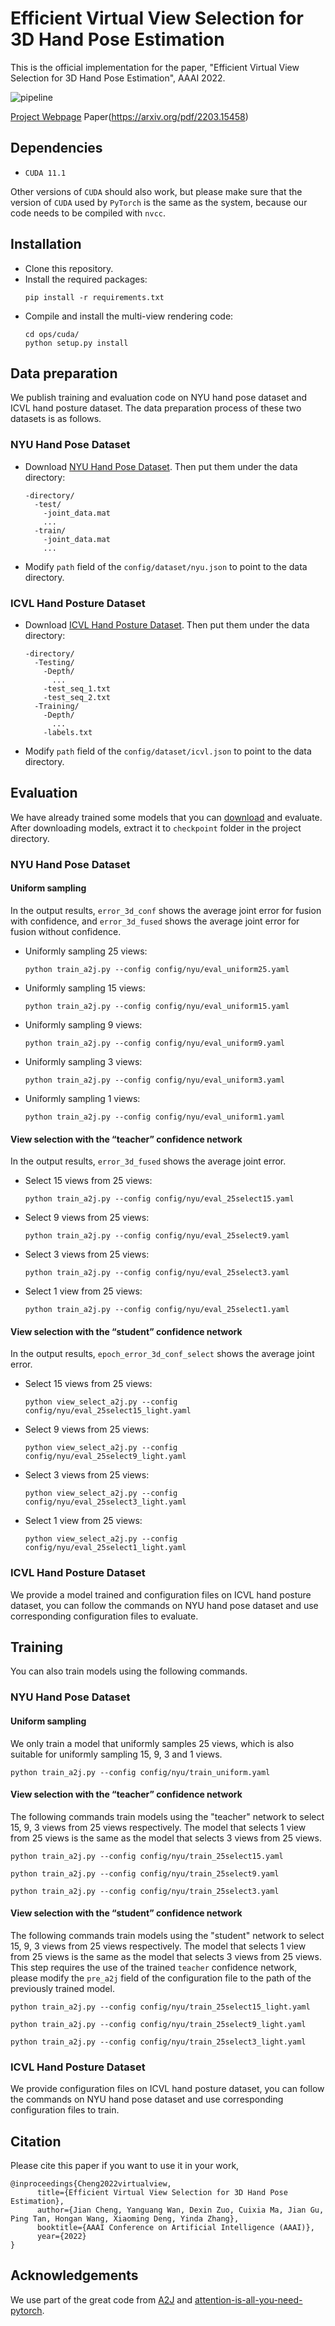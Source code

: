 # Efficient Virtual View Selection for 3D Hand Pose Estimation

This is the official implementation for the paper, 
"Efficient Virtual View Selection for 3D Hand Pose Estimation", 
AAAI 2022.

![pipeline](fig/pipeline.png)

[Project Webpage](https://me495.github.io/handpose-virtualview/)   Paper(https://arxiv.org/pdf/2203.15458)

## Dependencies
* `CUDA 11.1`

Other versions of `CUDA` should also work, 
but please make sure that the version of `CUDA` used by `PyTorch` is the same as the system, 
because our code needs to be compiled with `nvcc`. 

## Installation
* Clone this repository.
* Install the required packages:
  ```angular2html
  pip install -r requirements.txt
  ```
* Compile and install the multi-view rendering code:
  ```angular2html
  cd ops/cuda/
  python setup.py install
  ```

## Data preparation
We publish training and evaluation code on NYU hand pose dataset and ICVL hand posture dataset. 
The data preparation process of these two datasets is as follows. 

### NYU Hand Pose Dataset
* Download [NYU Hand Pose Dataset](https://jonathantompson.github.io/NYU_Hand_Pose_Dataset.htm#download). Then put them under the data directory:
  ```angular2html
  -directory/
    -test/
      -joint_data.mat
      ...
    -train/
      -joint_data.mat
      ...
  ```
* Modify `path` field of the `config/dataset/nyu.json` to point to the data directory. 

### ICVL Hand Posture Dataset
* Download [ICVL Hand Posture Dataset](https://labicvl.github.io/hand.html). Then put them under the data directory:
  ```angular2html
  -directory/
    -Testing/
      -Depth/
        ...
      -test_seq_1.txt
      -test_seq_2.txt
    -Training/
      -Depth/
        ...
      -labels.txt
  ```
* Modify `path` field of the `config/dataset/icvl.json` to point to the data directory.


## Evaluation
We have already trained some models that you can [download](https://drive.google.com/file/d/1mppFYe7Apfai4F4CCqqtw9SBOrIDaFc1/view?usp=sharing) and evaluate. 
After downloading models, extract it to `checkpoint` folder in the project directory.

### NYU Hand Pose Dataset
#### Uniform sampling
In the output results, `error_3d_conf` shows the average joint error for fusion with confidence, 
and `error_3d_fused` shows the average joint error for fusion without confidence.
* Uniformly sampling 25 views:
  ```angular2html
  python train_a2j.py --config config/nyu/eval_uniform25.yaml
  ```
* Uniformly sampling 15 views:
  ```angular2html
  python train_a2j.py --config config/nyu/eval_uniform15.yaml
  ```
* Uniformly sampling 9 views:
  ```angular2html
  python train_a2j.py --config config/nyu/eval_uniform9.yaml
  ```
* Uniformly sampling 3 views:
  ```angular2html
  python train_a2j.py --config config/nyu/eval_uniform3.yaml
  ```
* Uniformly sampling 1 views:
  ```angular2html
  python train_a2j.py --config config/nyu/eval_uniform1.yaml
  ```

#### View selection with the “teacher” confidence network
In the output results, `error_3d_fused` shows the average joint error.
* Select 15 views from 25 views:
  ```angular2html
  python train_a2j.py --config config/nyu/eval_25select15.yaml
  ```
* Select 9 views from 25 views:
  ```angular2html
  python train_a2j.py --config config/nyu/eval_25select9.yaml
  ```
* Select 3 views from 25 views:
  ```angular2html
  python train_a2j.py --config config/nyu/eval_25select3.yaml
  ```
* Select 1 view from 25 views:
  ```angular2html
  python train_a2j.py --config config/nyu/eval_25select1.yaml
  ```

#### View selection with the “student” confidence network
In the output results, `epoch_error_3d_conf_select` shows the average joint error.
* Select 15 views from 25 views:
  ```angular2html
  python view_select_a2j.py --config config/nyu/eval_25select15_light.yaml
  ```
* Select 9 views from 25 views:
  ```angular2html
  python view_select_a2j.py --config config/nyu/eval_25select9_light.yaml
  ```
* Select 3 views from 25 views:
  ```angular2html
  python view_select_a2j.py --config config/nyu/eval_25select3_light.yaml
  ```
* Select 1 view from 25 views:
  ```angular2html
  python view_select_a2j.py --config config/nyu/eval_25select1_light.yaml
  ```

### ICVL Hand Posture Dataset
We provide a model trained and configuration files on ICVL hand posture dataset, 
you can follow the commands on NYU hand pose dataset and use corresponding configuration files to evaluate.


## Training
You can also train models using the following commands.

### NYU Hand Pose Dataset
#### Uniform sampling
We only train a model that uniformly samples 25 views, 
which is also suitable for uniformly sampling 15, 9, 3 and 1 views.
```angular2html
python train_a2j.py --config config/nyu/train_uniform.yaml
```

#### View selection with the “teacher” confidence network
The following commands train models using the "teacher" network to select 15, 9, 3 views from 25 views respectively.
The model that selects 1 view from 25 views is the same as the model that selects 3 views from 25 views. 
```angular2html
python train_a2j.py --config config/nyu/train_25select15.yaml
```
```angular2html
python train_a2j.py --config config/nyu/train_25select9.yaml
```
```angular2html
python train_a2j.py --config config/nyu/train_25select3.yaml
```

#### View selection with the “student” confidence network
The following commands train models using the "student" network to select 15, 9, 3 views from 25 views respectively.
The model that selects 1 view from 25 views is the same as the model that selects 3 views from 25 views. 
This step requires the use of the trained `teacher` confidence network, 
please modify the `pre_a2j` field of the configuration file to the path of the previously trained model.
```angular2html
python train_a2j.py --config config/nyu/train_25select15_light.yaml
```
```angular2html
python train_a2j.py --config config/nyu/train_25select9_light.yaml
```
```angular2html
python train_a2j.py --config config/nyu/train_25select3_light.yaml
```

### ICVL Hand Posture Dataset
We provide configuration files on ICVL hand posture dataset, 
you can follow the commands on NYU hand pose dataset and use corresponding configuration files to train.

## Citation
Please cite this paper if you want to use it in your work,
```angular2html
@inproceedings{Cheng2022virtualview,
      title={Efficient Virtual View Selection for 3D Hand Pose Estimation}, 
      author={Jian Cheng, Yanguang Wan, Dexin Zuo, Cuixia Ma, Jian Gu, Ping Tan, Hongan Wang, Xiaoming Deng, Yinda Zhang}, 
      booktitle={AAAI Conference on Artificial Intelligence (AAAI)}, 
      year={2022} 
} 
```

## Acknowledgements
We use part of the great code from [A2J](https://github.com/zhangboshen/A2J) and [attention-is-all-you-need-pytorch](https://github.com/jadore801120/attention-is-all-you-need-pytorch).
